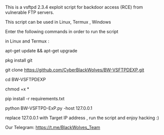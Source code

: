 This is a vsftpd 2.3.4 exploit script for backdoor access (RCE) from vulnerable FTP servers.

This script can be used in Linux, Termux , Windows

Enter the following commands in order to run the script 

in Linux and Termux :

apt-get update && apt-get upgrade 

pkg install git 

git clone https://github.com/CyberBlackWolves/BW-VSFTPDEXP.git

cd BW-VSFTPDEXP

chmod +x *

pip install -r requirements.txt

python BW-VSFTPD-ExP.py -host 127.0.0.1

replace 127.0.0.1 with Target IP address ,
run the script and enjoy hacking :) 

Our Telegram: https://t.me/BlackWolves_Team
